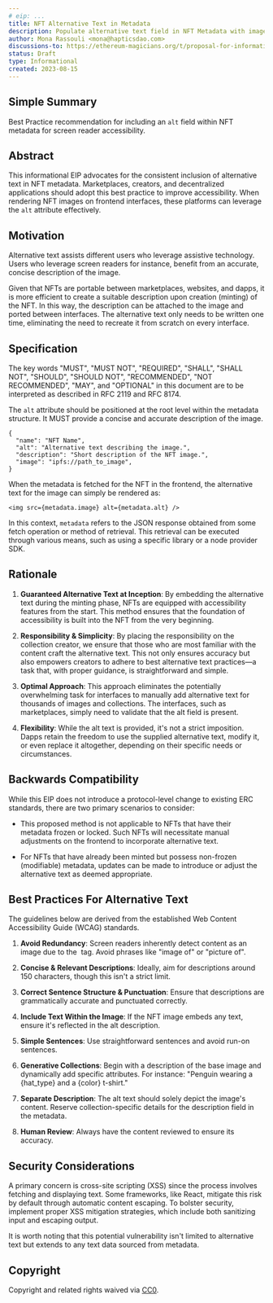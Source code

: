 ```yaml
---
# eip: ...
title: NFT Alternative Text in Metadata
description: Populate alternative text field in NFT Metadata with image description for screen reader.
author: Mona Rassouli <mona@hapticsdao.com>
discussions-to: https://ethereum-magicians.org/t/proposal-for-informational-eip-simple-accessibility-recommendation/14639
status: Draft
type: Informational
created: 2023-08-15
---
```


## Simple Summary

Best Practice recommendation for including an `alt` field within NFT metadata for screen reader accessibility. 

## Abstract

This informational EIP advocates for the consistent inclusion of alternative text in NFT metadata. Marketplaces, creators, and decentralized applications should adopt this best practice to improve accessibility. When rendering NFT images on frontend interfaces, these platforms can leverage the `alt` attribute effectively.

## Motivation

Alternative text assists different users who leverage assistive technology. Users who leverage screen readers for instance, benefit from an accurate, concise description of the image.

Given that NFTs are portable between marketplaces, websites, and dapps, it is more efficient to create a suitable description upon creation (minting) of the NFT. In this way, the description can be attached to the image and ported between interfaces. The alternative text only needs to be written one time, eliminating the need to recreate it from scratch on every interface.

## Specification

The key words "MUST", "MUST NOT", "REQUIRED", "SHALL", "SHALL NOT", "SHOULD", "SHOULD NOT", "RECOMMENDED", "NOT RECOMMENDED", "MAY", and "OPTIONAL" in this document are to be interpreted as described in RFC 2119 and RFC 8174.


The `alt` attribute should be positioned at the root level within the metadata structure. It MUST provide a concise and accurate description of the image.

```
{
  "name": "NFT Name",
  "alt": "Alternative text describing the image.",
  "description": "Short description of the NFT image.",
  "image": "ipfs://path_to_image",
}

```

When the metadata is fetched for the NFT in the frontend, the alternative text for the image can simply be rendered as: 

```
<img src={metadata.image} alt={metadata.alt} />
```

In this context, `metadata` refers to the JSON response obtained from some fetch operation or method of retrieval. This retrieval can be executed through various means, such as using a specific library or a node provider SDK.


## Rationale

1. <b>Guaranteed Alternative Text at Inception</b>: By embedding the alternative text during the minting phase, NFTs are equipped with accessibility features from the start. This method ensures that the foundation of accessibility is built into the NFT from the very beginning.

2. <b>Responsibility & Simplicity</b>: By placing the responsibility on the collection creator, we ensure that those who are most familiar with the content craft the alternative text. This not only ensures accuracy but also empowers creators to adhere to best alternative text practices—a task that, with proper guidance, is straightforward and simple.

3. <b>Optimal Approach</b>: This approach eliminates the potentially overwhelming task for interfaces to manually add alternative text for thousands of images and collections. The interfaces, such as marketplaces, simply need to validate that the alt field is present. 

4. <b>Flexibility</b>: While the alt text is provided, it's not a strict imposition. Dapps retain the freedom to use the supplied alternative text, modify it, or even replace it altogether, depending on their specific needs or circumstances.


## Backwards Compatibility

While this EIP does not introduce a protocol-level change to existing ERC standards, there are two primary scenarios to consider:

* This proposed method is not applicable to NFTs that have their metadata frozen or locked. Such NFTs will necessitate manual adjustments on the frontend to incorporate alternative text.

* For NFTs that have already been minted but possess non-frozen (modifiable) metadata, updates can be made to introduce or adjust the alternative text as deemed appropriate.


## Best Practices For Alternative Text

The guidelines below are derived from the established Web Content Accessibility Guide (WCAG) standards.

1. <b>Avoid Redundancy</b>: Screen readers inherently detect content as an image due to the <img> tag. Avoid phrases like "image of" or "picture of".

2. <b>Concise & Relevant Descriptions</b>:  Ideally, aim for descriptions around 150 characters, though this isn't a strict limit. 

3. <b>Correct Sentence Structure & Punctuation</b>: Ensure that descriptions are grammatically accurate and punctuated correctly.

4. <b>Include Text Within the Image</b>: If the NFT image embeds any text, ensure it's reflected in the alt description.

5. <b>Simple Sentences</b>: Use straightforward sentences and avoid run-on sentences.

6. <b>Generative Collections</b>: Begin with a description of the base image and dynamically add specific attributes. For instance: "Penguin wearing a {hat_type} and a {color} t-shirt."

7. <b>Separate Description</b>:  The alt text should solely depict the image's content. Reserve collection-specific details for the description field in the metadata.

8. <b>Human Review</b>: Always have the content reviewed to ensure its accuracy.

## Security Considerations

A primary concern is cross-site scripting (XSS) since the process involves fetching and displaying text. Some frameworks, like React, mitigate this risk by default through automatic content escaping. To bolster security, implement proper XSS mitigation strategies, which include both sanitizing input and escaping output.


It is worth noting that this potential vulnerability isn't limited to alternative text but extends to any text data sourced from metadata.


## Copyright

Copyright and related rights waived via [CC0](../LICENSE.md).
